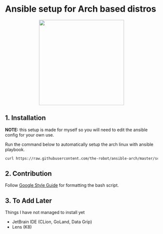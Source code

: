 # Ansible setup for Arch based distros

<p align="center">
  <img src="https://i.redd.it/yf4j8mde9n341.jpg" width=280 />
</p>
  
## 1. Installation

**NOTE:** this setup is made for myself so you will need to edit the ansible config for your own use.

Run the command below to automatically setup the arch linux with ansible playbook.

```sh
curl https://raw.githubusercontent.com/the-robot/ansible-arch/master/scripts/install.sh | sudo bash -s -- <normal_username>
```

## 2. Contribution

Follow [Google Style Guide](https://google.github.io/styleguide/shellguide.html) for formatting the bash script.

## 3. To Add Later

Things I have not managed to install yet

- JetBrain IDE (CLion, GoLand, Data Grip)
- Lens (K8)
